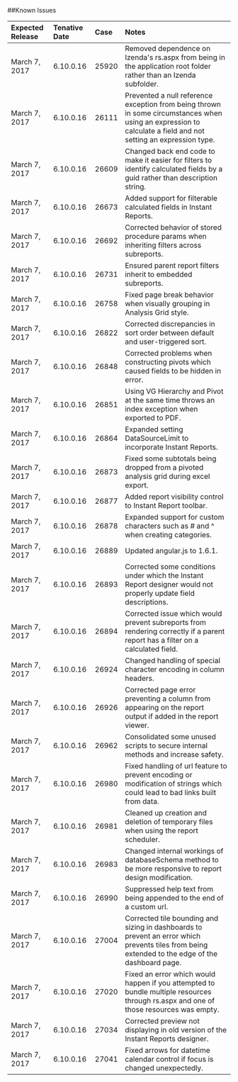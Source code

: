 <!---##View Known Issues Report-->

<!---Click the link below and select "Login" to see the updated Known Issues Report. -->

<!---[Known Issues Report](http://fogbugz.izenda.us/reporting/reportviewer.aspx?rn=Tracking_DO_NOT_EDIT\\KIL\\KnownIssues)-->
##Known Issues

|Expected Release|Tenative Date|Case|Notes|
|:----|:-----------|:----------------|:---------------|
|March 7, 2017|6.10.0.16|25920|Removed dependence on Izenda's rs.aspx from being in the application root folder rather than an Izenda subfolder.|
|March 7, 2017|6.10.0.16|26111|Prevented a null reference exception from being thrown in some circumstances when using an expression to calculate a field and not setting an expression type.|
|March 7, 2017|6.10.0.16|26609|Changed back end code to make it easier for filters to identify calculated fields by a guid rather than description string.|
|March 7, 2017|6.10.0.16|26673|Added support for filterable calculated fields in Instant Reports.|
|March 7, 2017|6.10.0.16|26692|Corrected behavior of stored procedure params when inheriting filters across subreports.|
|March 7, 2017|6.10.0.16|26731|Ensured parent report filters inherit to embedded subreports.|
|March 7, 2017|6.10.0.16|26758|Fixed page break behavior when visually grouping in Analysis Grid style.|
|March 7, 2017|6.10.0.16|26822|Corrected discrepancies in sort order between default and user-triggered sort.|
|March 7, 2017|6.10.0.16|26848|Corrected problems when constructing pivots which caused fields to be hidden in error.|
|March 7, 2017|6.10.0.16|26851|Using VG Hierarchy and Pivot at the same time throws an index exception when exported to PDF.|
|March 7, 2017|6.10.0.16|26864|Expanded setting DataSourceLimit to incorporate Instant Reports.|
|March 7, 2017|6.10.0.16|26873|Fixed some subtotals being dropped from a pivoted analysis grid during excel export.|
|March 7, 2017|6.10.0.16|26877|Added report visibility control to Instant Report toolbar.|
|March 7, 2017|6.10.0.16|26878|Expanded support for custom characters such as # and ^ when creating categories.|
|March 7, 2017|6.10.0.16|26889|Updated angular.js to 1.6.1.|
|March 7, 2017|6.10.0.16|26893|Corrected some conditions under which the Instant Report designer would not properly update field descriptions.|
|March 7, 2017|6.10.0.16|26894|Corrected issue which would prevent subreports from rendering correctly if a parent report has a filter on a calculated field.|
|March 7, 2017|6.10.0.16|26924|Changed handling of special character encoding in column headers.|
|March 7, 2017|6.10.0.16|26926|Corrected page error preventing a column from appearing on the report output if added in the report viewer.|
|March 7, 2017|6.10.0.16|26962|Consolidated some unused scripts to secure internal methods and increase safety.|
|March 7, 2017|6.10.0.16|26980|Fixed handling of url feature to prevent encoding or modification of strings which could lead to bad links built from data.|
|March 7, 2017|6.10.0.16|26981|Cleaned up creation and deletion of temporary files when using the report scheduler.|
|March 7, 2017|6.10.0.16|26983|Changed internal workings of databaseSchema method to be more responsive to report design modification.|
|March 7, 2017|6.10.0.16|26990|Suppressed help text from being appended to the end of a custom url.|
|March 7, 2017|6.10.0.16|27004|Corrected tile bounding and sizing in dashboards to prevent an error which prevents tiles from being extended to the edge of the dashboard page.|
|March 7, 2017|6.10.0.16|27020|Fixed an error which would happen if you attempted to bundle multiple resources through rs.aspx and one of those resources was empty.|
|March 7, 2017|6.10.0.16|27034|Corrected preview not displaying in old version of the Instant Reports designer.|
|March 7, 2017|6.10.0.16|27041|Fixed arrows for datetime calendar control if focus is changed unexpectedly.|


